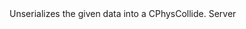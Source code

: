 <function name="UnserializeCollide" parent="physcollide" type="libraryfunc">
	<description>
		Unserializes the given data into a CPhysCollide.
	</description>
	<realm>Server</realm>
	<args>
		<arg name="data" type="string"></arg>
		<arg name="index" type="number"></arg>
	</args>
	<rets>
		<ret name="" type="CPhysCollide"></ret>
	</rets>
</function>